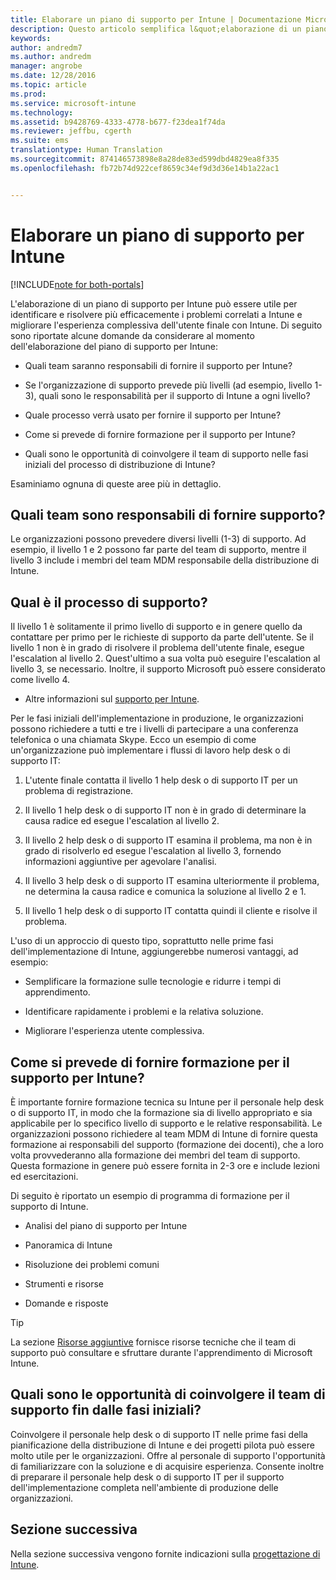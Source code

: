 ```yaml
---
title: Elaborare un piano di supporto per Intune | Documentazione Microsoft
description: Questo articolo semplifica l&quot;elaborazione di un piano di supporto per la progettazione e l&quot;implementazione di Microsoft Intune in configurazione solo cloud.
keywords: 
author: andredm7
ms.author: andredm
manager: angrobe
ms.date: 12/28/2016
ms.topic: article
ms.prod: 
ms.service: microsoft-intune
ms.technology: 
ms.assetid: b9428769-4333-4778-b677-f23dea1f74da
ms.reviewer: jeffbu, cgerth
ms.suite: ems
translationtype: Human Translation
ms.sourcegitcommit: 874146573898e8a28de83ed599dbd4829ea8f335
ms.openlocfilehash: fb72b74d922cef8659c34ef9d3d36e14b1a22ac1


---
```


# <a name="develop-an-intune-support-plan"></a>Elaborare un piano di supporto per Intune

[!INCLUDE[note for both-portals](../includes/note-for-both-portals.md)]

L'elaborazione di un piano di supporto per Intune può essere utile per identificare e risolvere più efficacemente i problemi correlati a Intune e migliorare l'esperienza complessiva dell'utente finale con Intune. Di seguito sono riportate alcune domande da considerare al momento dell'elaborazione del piano di supporto per Intune:

-   Quali team saranno responsabili di fornire il supporto per Intune?

-   Se l'organizzazione di supporto prevede più livelli (ad esempio, livello 1-3), quali sono le responsabilità per il supporto di Intune a ogni livello?

-   Quale processo verrà usato per fornire il supporto per Intune?

-   Come si prevede di fornire formazione per il supporto per Intune?

-   Quali sono le opportunità di coinvolgere il team di supporto nelle fasi iniziali del processo di distribuzione di Intune?

Esaminiamo ognuna di queste aree più in dettaglio.

## <a name="which-teams-are-responsible-for-providing-support"></a>Quali team sono responsabili di fornire supporto?

Le organizzazioni possono prevedere diversi livelli (1-3) di supporto. Ad esempio, il livello 1 e 2 possono far parte del team di supporto, mentre il livello 3 include i membri del team MDM responsabile della distribuzione di Intune.

## <a name="what-is-the-support-process"></a>Qual è il processo di supporto?

Il livello 1 è solitamente il primo livello di supporto e in genere quello da contattare per primo per le richieste di supporto da parte dell'utente. Se il livello 1 non è in grado di risolvere il problema dell'utente finale, esegue l'escalation al livello 2. Quest'ultimo a sua volta può eseguire l'escalation al livello 3, se necessario. Inoltre, il supporto Microsoft può essere considerato come livello 4.

-   Altre informazioni sul [supporto per Intune](https://docs.microsoft.com/intune/troubleshoot/how-to-get-support-for-microsoft-intune).

Per le fasi iniziali dell'implementazione in produzione, le organizzazioni possono richiedere a tutti e tre i livelli di partecipare a una conferenza telefonica o una chiamata Skype. Ecco un esempio di come un'organizzazione può implementare i flussi di lavoro help desk o di supporto IT:

1.  L'utente finale contatta il livello 1 help desk o di supporto IT per un problema di registrazione.

2.  Il livello 1 help desk o di supporto IT non è in grado di determinare la causa radice ed esegue l'escalation al livello 2.

3.  Il livello 2 help desk o di supporto IT esamina il problema, ma non è in grado di risolverlo ed esegue l'escalation al livello 3, fornendo informazioni aggiuntive per agevolare l'analisi.

4.  Il livello 3 help desk o di supporto IT esamina ulteriormente il problema, ne determina la causa radice e comunica la soluzione al livello 2 e 1.

5.  Il livello 1 help desk o di supporto IT contatta quindi il cliente e risolve il problema.

L'uso di un approccio di questo tipo, soprattutto nelle prime fasi dell'implementazione di Intune, aggiungerebbe numerosi vantaggi, ad esempio:

-   Semplificare la formazione sulle tecnologie e ridurre i tempi di apprendimento.

-   Identificare rapidamente i problemi e la relativa soluzione.

-   Migliorare l'esperienza utente complessiva.

## <a name="how-you-plan-to-provide-intune-support-training"></a>Come si prevede di fornire formazione per il supporto per Intune?

È importante fornire formazione tecnica su Intune per il personale help desk o di supporto IT, in modo che la formazione sia di livello appropriato e sia applicabile per lo specifico livello di supporto e le relative responsabilità. Le organizzazioni possono richiedere al team MDM di Intune di fornire questa formazione ai responsabili del supporto (formazione dei docenti), che a loro volta provvederanno alla formazione dei membri del team di supporto. Questa formazione in genere può essere fornita in 2-3 ore e include lezioni ed esercitazioni.

Di seguito è riportato un esempio di programma di formazione per il supporto di Intune.

-   Analisi del piano di supporto per Intune

-   Panoramica di Intune

-   Risoluzione dei problemi comuni

-   Strumenti e risorse

-   Domande e risposte

>[!TIP]
> La sezione [Risorse aggiuntive](additional-resources.md) fornisce risorse tecniche che il team di supporto può consultare e sfruttare durante l'apprendimento di Microsoft Intune.

## <a name="what-opportunities-are-there-to-involve-the-support-team-earlier"></a>Quali sono le opportunità di coinvolgere il team di supporto fin dalle fasi iniziali?

Coinvolgere il personale help desk o di supporto IT nelle prime fasi della pianificazione della distribuzione di Intune e dei progetti pilota può essere molto utile per le organizzazioni. Offre al personale di supporto l'opportunità di familiarizzare con la soluzione e di acquisire esperienza. Consente inoltre di preparare il personale help desk o di supporto IT per il supporto dell'implementazione completa nell'ambiente di produzione delle organizzazioni.

## <a name="next-section"></a>Sezione successiva

Nella sezione successiva vengono fornite indicazioni sulla [progettazione di Intune](section-7-create-an-intune-design.md).



<!--HONumber=Jan17_HO2-->


